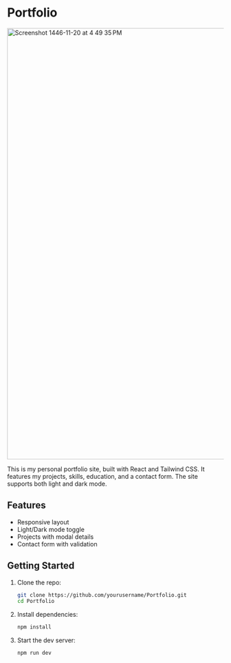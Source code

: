 # Portfolio

<img width="1000" alt="Screenshot 1446-11-20 at 4 49 35 PM" src="https://github.com/user-attachments/assets/225227c9-595d-4fff-a677-c4415f823f8b" />



This is my personal portfolio site, built with React and Tailwind CSS. It features my projects, skills, education, and a contact form. The site supports both light and dark mode.

## Features

- Responsive layout
- Light/Dark mode toggle
- Projects with modal details
- Contact form with validation

## Getting Started

1. Clone the repo:
   ```sh
   git clone https://github.com/yourusername/Portfolio.git
   cd Portfolio
   ```
2. Install dependencies:
   ```sh
   npm install
   ```
3. Start the dev server:
   ```sh
   npm run dev
   ```
